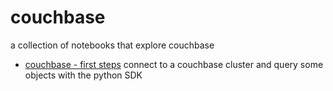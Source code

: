 # couchbase
a collection of notebooks that explore couchbase
- [couchbase - first steps](couchbase%20-%20first%20steps.ipynb) connect to a couchbase cluster and query some objects with the python SDK
